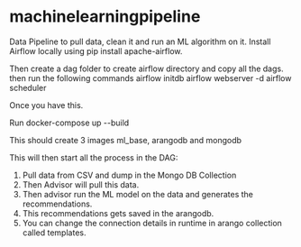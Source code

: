 # machinelearningpipeline
Data Pipeline to pull data, clean it and run an ML algorithm on it.
Install Airflow locally using pip install apache-airflow.

Then create a dag folder to create airflow directory and copy all the dags.
then run the following commands
airflow initdb
airflow webserver -d
airflow scheduler

Once you have this.

Run docker-compose up --build

This should create 3 images ml_base, arangodb and mongodb

This will then start all the process in the DAG:

1. Pull data from CSV and dump in the Mongo DB Collection
2. Then Advisor will pull this data.
3. Then advisor run the ML model on the data and generates the recommendations.
4. This recommendations gets saved in the arangodb.
5. You can change the connection details in runtime in arango collection called templates.



